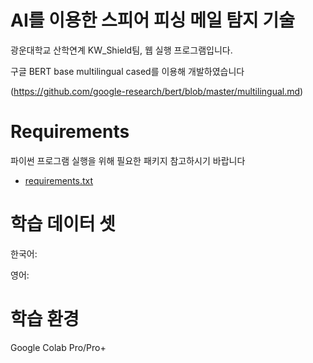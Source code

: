 # AI를 이용한 스피어 피싱 메일 탐지 기술
광운대학교 산학연계 KW_Shield팀,
웹 실행 프로그램입니다.

구글 BERT base multilingual cased를 이용해 개발하였습니다

(https://github.com/google-research/bert/blob/master/multilingual.md)
    
	

# Requirements
파이썬 프로그램 실행을 위해 필요한 패키지 참고하시기 바랍니다
* [requirements.txt](https://github.com/KW-shield/WebApplication/files/10611734/requirements.txt)

# 학습 데이터 셋
한국어:

영어:

# 학습 환경
Google Colab Pro/Pro+
